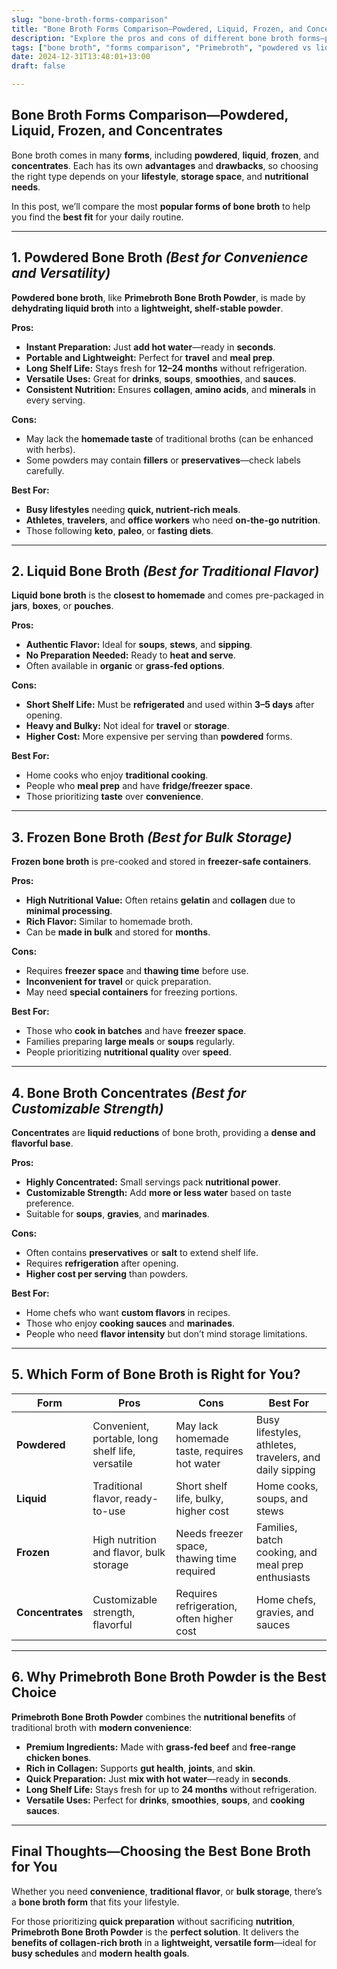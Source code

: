 ```yaml
---
slug: "bone-broth-forms-comparison"
title: "Bone Broth Forms Comparison—Powdered, Liquid, Frozen, and Concentrates"
description: "Explore the pros and cons of different bone broth forms—powdered, liquid, frozen, and concentrates—to help you choose the best option for your health and lifestyle."
tags: ["bone broth", "forms comparison", "Primebroth", "powdered vs liquid bone broth"]
date: 2024-12-31T13:48:01+13:00
draft: false

---
```


## Bone Broth Forms Comparison—Powdered, Liquid, Frozen, and Concentrates  
Bone broth comes in many **forms**, including **powdered**, **liquid**, **frozen**, and **concentrates**. Each has its own **advantages** and **drawbacks**, so choosing the right type depends on your **lifestyle**, **storage space**, and **nutritional needs**.  

In this post, we’ll compare the most **popular forms of bone broth** to help you find the **best fit** for your daily routine.  

---

## **1. Powdered Bone Broth** *(Best for Convenience and Versatility)*  
**Powdered bone broth**, like **Primebroth Bone Broth Powder**, is made by **dehydrating liquid broth** into a **lightweight, shelf-stable powder**.  

**Pros:**  
- **Instant Preparation:** Just **add hot water**—ready in **seconds**.  
- **Portable and Lightweight:** Perfect for **travel** and **meal prep**.  
- **Long Shelf Life:** Stays fresh for **12–24 months** without refrigeration.  
- **Versatile Uses:** Great for **drinks**, **soups**, **smoothies**, and **sauces**.  
- **Consistent Nutrition:** Ensures **collagen**, **amino acids**, and **minerals** in every serving.  

**Cons:**  
- May lack the **homemade taste** of traditional broths (can be enhanced with herbs).  
- Some powders may contain **fillers** or **preservatives**—check labels carefully.  

**Best For:**  
- **Busy lifestyles** needing **quick, nutrient-rich meals**.  
- **Athletes**, **travelers**, and **office workers** who need **on-the-go nutrition**.  
- Those following **keto**, **paleo**, or **fasting diets**.  

---

## **2. Liquid Bone Broth** *(Best for Traditional Flavor)*  
**Liquid bone broth** is the **closest to homemade** and comes pre-packaged in **jars**, **boxes**, or **pouches**.  

**Pros:**  
- **Authentic Flavor:** Ideal for **soups**, **stews**, and **sipping**.  
- **No Preparation Needed:** Ready to **heat and serve**.  
- Often available in **organic** or **grass-fed options**.  

**Cons:**  
- **Short Shelf Life:** Must be **refrigerated** and used within **3–5 days** after opening.  
- **Heavy and Bulky:** Not ideal for **travel** or **storage**.  
- **Higher Cost:** More expensive per serving than **powdered** forms.  

**Best For:**  
- Home cooks who enjoy **traditional cooking**.  
- People who **meal prep** and have **fridge/freezer space**.  
- Those prioritizing **taste** over **convenience**.  

---

## **3. Frozen Bone Broth** *(Best for Bulk Storage)*  
**Frozen bone broth** is pre-cooked and stored in **freezer-safe containers**.  

**Pros:**  
- **High Nutritional Value:** Often retains **gelatin** and **collagen** due to **minimal processing**.  
- **Rich Flavor:** Similar to homemade broth.  
- Can be **made in bulk** and stored for **months**.  

**Cons:**  
- Requires **freezer space** and **thawing time** before use.  
- **Inconvenient for travel** or quick preparation.  
- May need **special containers** for freezing portions.  

**Best For:**  
- Those who **cook in batches** and have **freezer space**.  
- Families preparing **large meals** or **soups** regularly.  
- People prioritizing **nutritional quality** over **speed**.  

---

## **4. Bone Broth Concentrates** *(Best for Customizable Strength)*  
**Concentrates** are **liquid reductions** of bone broth, providing a **dense and flavorful base**.  

**Pros:**  
- **Highly Concentrated:** Small servings pack **nutritional power**.  
- **Customizable Strength:** Add **more or less water** based on taste preference.  
- Suitable for **soups**, **gravies**, and **marinades**.  

**Cons:**  
- Often contains **preservatives** or **salt** to extend shelf life.  
- Requires **refrigeration** after opening.  
- **Higher cost per serving** than powders.  

**Best For:**  
- Home chefs who want **custom flavors** in recipes.  
- Those who enjoy **cooking sauces** and **marinades**.  
- People who need **flavor intensity** but don’t mind storage limitations.  

---

## **5. Which Form of Bone Broth is Right for You?**  

| **Form**             | **Pros**                                             | **Cons**                                         | **Best For**                                              |
|----------------------|-----------------------------------------------------|-------------------------------------------------|----------------------------------------------------------|
| **Powdered**         | Convenient, portable, long shelf life, versatile     | May lack homemade taste, requires hot water     | Busy lifestyles, athletes, travelers, and daily sipping   |
| **Liquid**           | Traditional flavor, ready-to-use                     | Short shelf life, bulky, higher cost            | Home cooks, soups, and stews                              |
| **Frozen**           | High nutrition and flavor, bulk storage              | Needs freezer space, thawing time required      | Families, batch cooking, and meal prep enthusiasts        |
| **Concentrates**     | Customizable strength, flavorful                     | Requires refrigeration, often higher cost       | Home chefs, gravies, and sauces                           |

---

## **6. Why Primebroth Bone Broth Powder is the Best Choice**  
**Primebroth Bone Broth Powder** combines the **nutritional benefits** of traditional broth with **modern convenience**:  
- **Premium Ingredients:** Made with **grass-fed beef** and **free-range chicken bones**.  
- **Rich in Collagen:** Supports **gut health**, **joints**, and **skin**.  
- **Quick Preparation:** Just **mix with hot water**—ready in **seconds**.  
- **Long Shelf Life:** Stays fresh for up to **24 months** without refrigeration.  
- **Versatile Uses:** Perfect for **drinks**, **smoothies**, **soups**, and **cooking sauces**.  

---

## **Final Thoughts—Choosing the Best Bone Broth for You**  
Whether you need **convenience**, **traditional flavor**, or **bulk storage**, there’s a **bone broth form** that fits your lifestyle.  

For those prioritizing **quick preparation** without sacrificing **nutrition**, **Primebroth Bone Broth Powder** is the **perfect solution**. It delivers the **benefits of collagen-rich broth** in a **lightweight, versatile form**—ideal for **busy schedules** and **modern health goals**.  
